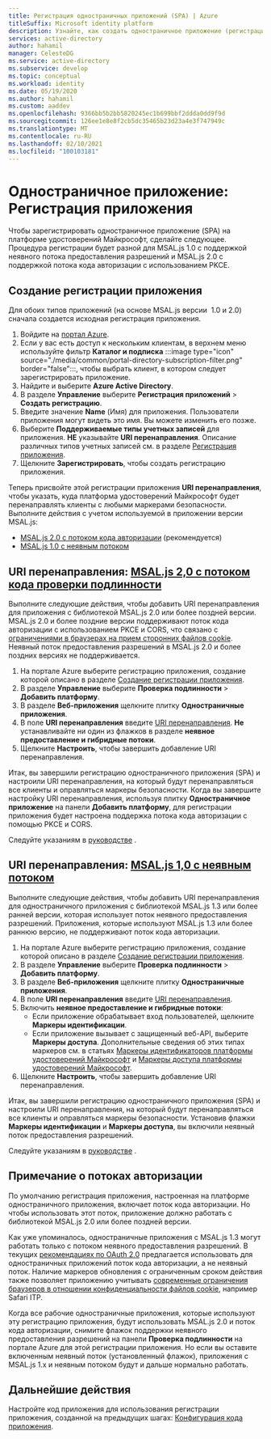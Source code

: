 ```yaml
---
title: Регистрация одностраничных приложений (SPA) | Azure
titleSuffix: Microsoft identity platform
description: Узнайте, как создать одностраничное приложение (регистрация приложения)
services: active-directory
author: hahamil
manager: CelesteDG
ms.service: active-directory
ms.subservice: develop
ms.topic: conceptual
ms.workload: identity
ms.date: 05/19/2020
ms.author: hahamil
ms.custom: aaddev
ms.openlocfilehash: 9366bb5b2bb5820245ec1b699bbf2ddda0dd9f9d
ms.sourcegitcommit: 126ee1e8e8f2cb5dc35465b23d23a4e3f747949c
ms.translationtype: MT
ms.contentlocale: ru-RU
ms.lasthandoff: 02/10/2021
ms.locfileid: "100103181"
---
```

# <a name="single-page-application-app-registration"></a>Одностраничное приложение: Регистрация приложения

Чтобы зарегистрировать одностраничное приложение (SPA) на платформе удостоверений Майкрософт, сделайте следующее. Процедура регистрации будет разной для MSAL.js 1.0 с поддержкой неявного потока предоставления разрешений и MSAL.js 2.0 с поддержкой потока кода авторизации с использованием PKCE.

## <a name="create-the-app-registration"></a>Создание регистрации приложения

Для обоих типов приложений (на основе MSAL.js версии  1.0 и 2.0) сначала создается исходная регистрация приложения.

1. Войдите на <a href="https://portal.azure.com/" target="_blank">портал Azure</a>.
1. Если у вас есть доступ к нескольким клиентам, в верхнем меню используйте фильтр **Каталог и подписка** :::image type="icon" source="./media/common/portal-directory-subscription-filter.png" border="false":::, чтобы выбрать клиент, в котором следует зарегистрировать приложение.
1. Найдите и выберите **Azure Active Directory**.
1. В разделе **Управление** выберите **Регистрация приложений** > **Создать регистрацию**.
1. Введите значение **Name** (Имя) для приложения. Пользователи приложения могут видеть это имя. Вы можете изменить его позже.
1. Выберите **Поддерживаемые типы учетных записей** для приложения. **НЕ** указывайте **URI перенаправления**. Описание различных типов учетных записей см. в разделе [Регистрация приложения](quickstart-register-app.md).
1. Щелкните **Зарегистрировать**, чтобы создать регистрацию приложения.

Теперь присвойте этой регистрации приложения **URI перенаправления**, чтобы указать, куда платформа удостоверений Майкрософт будет перенаправлять клиенты с любыми маркерами безопасности. Выполните действия с учетом используемой в приложении версии MSAL.js:

- [MSAL.js 2.0 с потоком кода авторизации](#redirect-uri-msaljs-20-with-auth-code-flow) (рекомендуется)
- [MSAL.js 1.0 с неявным потоком](#redirect-uri-msaljs-10-with-implicit-flow)

## <a name="redirect-uri-msaljs-20-with-auth-code-flow"></a>URI перенаправления: [MSAL.js 2,0 с потоком кода проверки подлинности](https://github.com/AzureAD/microsoft-authentication-library-for-js/tree/dev/lib/msal-browser)

Выполните следующие действия, чтобы добавить URI перенаправления для приложения с библиотекой MSAL.js 2.0 или более поздней версии. MSAL.js 2.0 и более поздние версии поддерживают поток кода авторизации с использованием PKCE и CORS, что связано с [ограничениями в браузерах на прием сторонних файлов cookie](reference-third-party-cookies-spas.md). Неявный поток предоставления разрешений в MSAL.js 2.0 и более поздних версиях не поддерживается.

1. На портале Azure выберите регистрацию приложения, создание которой описано в разделе [Создание регистрации приложения](#create-the-app-registration).
1. В разделе **Управление** выберите **Проверка подлинности** > **Добавить платформу**.
1. В разделе **Веб-приложения** щелкните плитку **Одностраничные приложения**.
1. В поле **URI перенаправления** введите [URI перенаправления](reply-url.md). **Не** устанавливайте ни один из флажков в разделе **неявное предоставление и гибридные потоки**.
1. Щелкните **Настроить**, чтобы завершить добавление URI перенаправления.

Итак, вы завершили регистрацию одностраничного приложения (SPA) и настроили URI перенаправления, на который будут перенаправляться все клиенты и оправляться маркеры безопасности. Когда вы завершите настройку URI перенаправления, используя плитку **Одностраничное приложение** на панели **Добавить платформу**, для регистрации приложения будет настроена поддержка потока кода авторизации с помощью PKCE и CORS.

Следуйте указаниям в [руководстве](tutorial-v2-javascript-auth-code.md) .

## <a name="redirect-uri-msaljs-10-with-implicit-flow"></a>URI перенаправления: [MSAL.js 1,0 с неявным потоком](https://github.com/AzureAD/microsoft-authentication-library-for-js/tree/dev/lib/msal-core)

Выполните следующие действия, чтобы добавить URI перенаправления для одностраничного приложения с библиотекой MSAL.js 1.3 или более ранней версии, которая использует поток неявного предоставления разрешений. Приложения, которые используют MSAL.js 1.3 или более раннюю версию, не поддерживают поток кода авторизации.

1. На портале Azure выберите регистрацию приложения, создание которой описано в разделе [Создание регистрации приложения](#create-the-app-registration).
1. В разделе **Управление** выберите **Проверка подлинности** > **Добавить платформу**.
1. В разделе **Веб-приложения** щелкните плитку **Одностраничные приложения**.
1. В поле **URI перенаправления** введите [URI перенаправления](reply-url.md).
1. Включить **неявное предоставление и гибридные потоки**:
    - Если приложение обрабатывает вход пользователей, щелкните **Маркеры идентификации**.
    - Если приложение вызывает с защищенный веб-API, выберите **Маркеры доступа**. Дополнительные сведения об этих типах маркеров см. в статьях [Маркеры идентификаторов платформы удостоверений Майкрософт](id-tokens.md) и [Маркеры доступа платформы удостоверений Майкрософт](access-tokens.md).
1. Щелкните **Настроить**, чтобы завершить добавление URI перенаправления.

Итак, вы завершили регистрацию одностраничного приложения (SPA) и настроили URI перенаправления, на который будут перенаправляться все клиенты и оправляться маркеры безопасности. Установив флажки **Маркеры идентификации** и **Маркеры доступа**, вы включили неявный поток предоставления разрешений.

Следуйте указаниям в [руководстве](tutorial-v2-javascript-spa.md) .

## <a name="note-about-authorization-flows"></a>Примечание о потоках авторизации

По умолчанию регистрация приложения, настроенная на платформе одностраничного приложения, включает поток кода авторизации. Но чтобы использовать этот поток, приложение должно работать с библиотекой MSAL.js 2.0 или более поздней версии.

Как уже упоминалось, одностраничные приложения с MSAL.js 1.3 могут работать только с потоком неявного предоставления разрешений. В текущих [рекомендациях по OAuth 2.0](v2-oauth2-auth-code-flow.md) предлагается использовать для одностраничных приложений поток кода авторизации, а не неявный поток. Наличие маркеров обновления с ограниченным сроком действия также позволяет приложению учитывать [современные ограничения браузеров в отношении конфиденциальности файлов cookie](reference-third-party-cookies-spas.md), например Safari ITP.

Когда все рабочие одностраничные приложения, которые используют эту регистрацию приложения, будут использовать MSAL.js 2.0 и поток кода авторизации, снимите флажок поддержки неявного предоставления разрешений на панели **Проверка подлинности** на портале Azure для этой регистрации приложения. Но если вы оставите включенным неявный поток (установленный флажок), приложения с MSAL.js 1.x и неявным потоком будут и дальше нормально работать.

## <a name="next-steps"></a>Дальнейшие действия

Настройте код приложения для использования регистрации приложения, созданной на предыдущих шагах: [Конфигурация кода приложения](scenario-spa-app-configuration.md).
